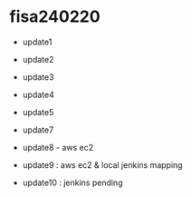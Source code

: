 # fisa240220
- update1
- update2
- update3
- update4
- update5

- update7
- update8 - aws ec2
- update9 : aws ec2 & local jenkins mapping
- update10 : jenkins pending
